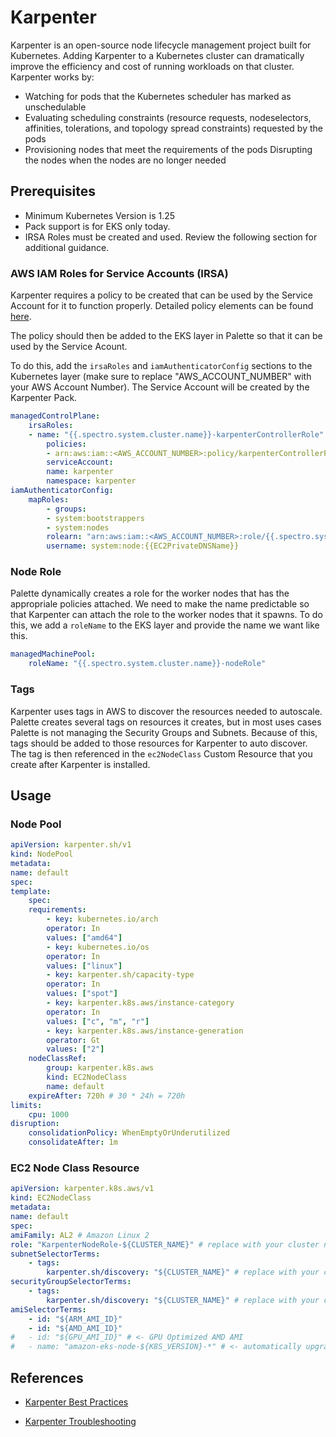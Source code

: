 # Karpenter

Karpenter is an open-source node lifecycle management project built for Kubernetes. Adding Karpenter to a Kubernetes cluster can dramatically improve the efficiency and cost of running workloads on that cluster. Karpenter works by:

* Watching for pods that the Kubernetes scheduler has marked as unschedulable
* Evaluating scheduling constraints (resource requests, nodeselectors, affinities, tolerations, and topology spread constraints) requested by the pods
* Provisioning nodes that meet the requirements of the pods
    Disrupting the nodes when the nodes are no longer needed

## Prerequisites

* Minimum Kubernetes Version is 1.25
* Pack support is for EKS only today.
* IRSA Roles must be created and used.  Review the following section for additional guidance.

### AWS IAM Roles for Service Accounts (IRSA)

Karpenter requires a policy to be created that can be used by the Service Account for it to function properly.  Detailed policy elements can be found [here](https://karpenter.sh/docs/getting-started/migrating-from-cas/#create-iam-roles).

The policy should then be added to the EKS layer in Palette so that it can be used by the Service Acount.

To do this, add the `irsaRoles` and `iamAuthenticatorConfig` sections to the Kubernetes layer (make sure to replace "AWS_ACCOUNT_NUMBER" with your AWS Account Number).  The Service Account will be created by the Karpenter Pack.

```yaml
managedControlPlane:
    irsaRoles:
    - name: "{{.spectro.system.cluster.name}}-karpenterControllerRole"
        policies:
        - arn:aws:iam::<AWS_ACCOUNT_NUMBER>:policy/karpenterControllerPolicy
        serviceAccount:
        name: karpenter
        namespace: karpenter
iamAuthenticatorConfig:
    mapRoles:
        - groups:
        - system:bootstrappers
        - system:nodes
        rolearn: "arn:aws:iam::<AWS_ACCOUNT_NUMBER>:role/{{.spectro.system.cluster.name}}-nodeRole"
        username: system:node:{{EC2PrivateDNSName}}
```

### Node Role

Palette dynamically creates a role for the worker nodes that has the appropriale policies attached.  We need to make the name predictable so that Karpenter can attach the role to the worker nodes that it spawns.  To do this, we add a `roleName` to the EKS layer and provide the name we want like this.

```yaml
managedMachinePool:
    roleName: "{{.spectro.system.cluster.name}}-nodeRole"
```

### Tags

Karpenter uses tags in AWS to discover the resources needed to autoscale.  Palette creates several tags on resources it creates, but in most uses cases Palette is not managing the Security Groups and Subnets.  Because of this, tags should be added to those resources for Karpenter to auto discover.  The tag is then referenced in the `ec2NodeClass` Custom Resource that you create after Karpenter is installed.

## Usage

### Node Pool

```yaml
apiVersion: karpenter.sh/v1
kind: NodePool
metadata:
name: default
spec:
template:
    spec:
    requirements:
        - key: kubernetes.io/arch
        operator: In
        values: ["amd64"]
        - key: kubernetes.io/os
        operator: In
        values: ["linux"]
        - key: karpenter.sh/capacity-type
        operator: In
        values: ["spot"]
        - key: karpenter.k8s.aws/instance-category
        operator: In
        values: ["c", "m", "r"]
        - key: karpenter.k8s.aws/instance-generation
        operator: Gt
        values: ["2"]
    nodeClassRef:
        group: karpenter.k8s.aws
        kind: EC2NodeClass
        name: default
    expireAfter: 720h # 30 * 24h = 720h
limits:
    cpu: 1000
disruption:
    consolidationPolicy: WhenEmptyOrUnderutilized
    consolidateAfter: 1m
```

### EC2 Node Class Resource

```yaml
apiVersion: karpenter.k8s.aws/v1
kind: EC2NodeClass
metadata:
name: default
spec:
amiFamily: AL2 # Amazon Linux 2
role: "KarpenterNodeRole-${CLUSTER_NAME}" # replace with your cluster name
subnetSelectorTerms:
    - tags:
        karpenter.sh/discovery: "${CLUSTER_NAME}" # replace with your cluster name
securityGroupSelectorTerms:
    - tags:
        karpenter.sh/discovery: "${CLUSTER_NAME}" # replace with your cluster name
amiSelectorTerms:
    - id: "${ARM_AMI_ID}"
    - id: "${AMD_AMI_ID}"
#   - id: "${GPU_AMI_ID}" # <- GPU Optimized AMD AMI 
#   - name: "amazon-eks-node-${K8S_VERSION}-*" # <- automatically upgrade when a new AL2 EKS Optimized AMI is released. This is unsafe for production workloads. Validate AMIs in lower environments before deploying them to production.
```

## References

* [Karpenter Best Practices](https://aws.github.io/aws-eks-best-practices/karpenter/)

* [Karpenter Troubleshooting](https://karpenter.sh/docs/troubleshooting/)
